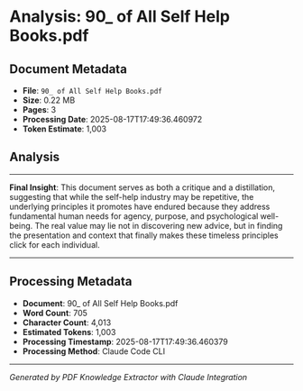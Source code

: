 # Analysis: 90_ of All Self Help Books.pdf

## Document Metadata
- **File**: `90_ of All Self Help Books.pdf`
- **Size**: 0.22 MB
- **Pages**: 3
- **Processing Date**: 2025-08-17T17:49:36.460972
- **Token Estimate**: 1,003

## Analysis

---

**Final Insight**: This document serves as both a critique and a distillation, suggesting that while the self-help industry may be repetitive, the underlying principles it promotes have endured because they address fundamental human needs for agency, purpose, and psychological well-being. The real value may lie not in discovering new advice, but in finding the presentation and context that finally makes these timeless principles click for each individual.

---

## Processing Metadata
- **Document**: 90_ of All Self Help Books.pdf
- **Word Count**: 705
- **Character Count**: 4,013
- **Estimated Tokens**: 1,003
- **Processing Timestamp**: 2025-08-17T17:49:36.460379
- **Processing Method**: Claude Code CLI

---
*Generated by PDF Knowledge Extractor with Claude Integration*